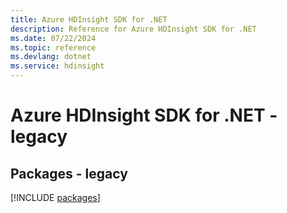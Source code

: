 ```yaml
---
title: Azure HDInsight SDK for .NET
description: Reference for Azure HDInsight SDK for .NET
ms.date: 07/22/2024
ms.topic: reference
ms.devlang: dotnet
ms.service: hdinsight
---
```

# Azure HDInsight SDK for .NET - legacy
## Packages - legacy
[!INCLUDE [packages](hdinsight-index.md)]